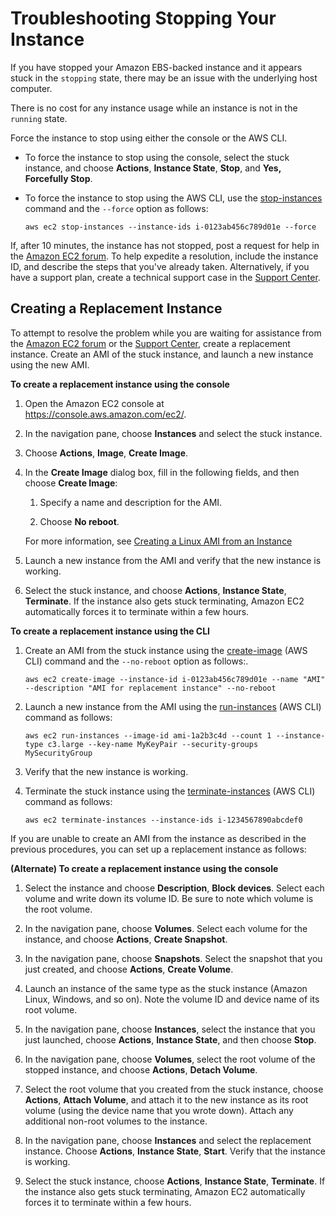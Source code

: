 # Troubleshooting Stopping Your Instance<a name="TroubleshootingInstancesStopping"></a>

If you have stopped your Amazon EBS\-backed instance and it appears stuck in the `stopping` state, there may be an issue with the underlying host computer\.

There is no cost for any instance usage while an instance is not in the `running` state\.

Force the instance to stop using either the console or the AWS CLI\.

+ To force the instance to stop using the console, select the stuck instance, and choose **Actions**, **Instance State**, **Stop**, and **Yes, Forcefully Stop**\.

+ To force the instance to stop using the AWS CLI, use the [stop\-instances](http://docs.aws.amazon.com/cli/latest/reference/ec2/stop-instances.html) command and the `--force` option as follows:

  ```
  aws ec2 stop-instances --instance-ids i-0123ab456c789d01e --force
  ```

If, after 10 minutes, the instance has not stopped, post a request for help in the [Amazon EC2 forum](https://forums.aws.amazon.com/forum.jspa?forumID=30)\. To help expedite a resolution, include the instance ID, and describe the steps that you've already taken\. Alternatively, if you have a support plan, create a technical support case in the [Support Center](https://console.aws.amazon.com/support/home#/)\.

## Creating a Replacement Instance<a name="Creating_Replacement_Instance"></a>

To attempt to resolve the problem while you are waiting for assistance from the [Amazon EC2 forum](https://forums.aws.amazon.com/forum.jspa?forumID=30) or the [Support Center](https://console.aws.amazon.com/support/home#/), create a replacement instance\. Create an AMI of the stuck instance, and launch a new instance using the new AMI\. 

**To create a replacement instance using the console**

1. Open the Amazon EC2 console at [https://console\.aws\.amazon\.com/ec2/](https://console.aws.amazon.com/ec2/)\.

1. In the navigation pane, choose **Instances** and select the stuck instance\.

1. Choose **Actions**, **Image**, **Create Image**\.

1. In the **Create Image** dialog box, fill in the following fields, and then choose **Create Image**:

   1. Specify a name and description for the AMI\.

   1. Choose **No reboot**\.

   For more information, see [Creating a Linux AMI from an Instance](creating-an-ami-ebs.md#how-to-create-ebs-ami)

1. Launch a new instance from the AMI and verify that the new instance is working\.

1. Select the stuck instance, and choose **Actions**, **Instance State**, **Terminate**\. If the instance also gets stuck terminating, Amazon EC2 automatically forces it to terminate within a few hours\.

**To create a replacement instance using the CLI**

1. Create an AMI from the stuck instance using the [create\-image](http://docs.aws.amazon.com/cli/latest/reference/ec2/create-image.html) \(AWS CLI\) command and the `--no-reboot` option as follows:\.

   ```
   aws ec2 create-image --instance-id i-0123ab456c789d01e --name "AMI" --description "AMI for replacement instance" --no-reboot
   ```

1. Launch a new instance from the AMI using the [run\-instances](http://docs.aws.amazon.com/cli/latest/reference/ec2/run-instances.html) \(AWS CLI\) command as follows:

   ```
   aws ec2 run-instances --image-id ami-1a2b3c4d --count 1 --instance-type c3.large --key-name MyKeyPair --security-groups MySecurityGroup
   ```

1. Verify that the new instance is working\.

1. Terminate the stuck instance using the [terminate\-instances](http://docs.aws.amazon.com/cli/latest/reference/ec2/terminate-instances.html) \(AWS CLI\) command as follows:

   ```
   aws ec2 terminate-instances --instance-ids i-1234567890abcdef0
   ```

If you are unable to create an AMI from the instance as described in the previous procedures, you can set up a replacement instance as follows:

**\(Alternate\) To create a replacement instance using the console**

1. Select the instance and choose **Description**, **Block devices**\. Select each volume and write down its volume ID\. Be sure to note which volume is the root volume\.

1. In the navigation pane, choose **Volumes**\. Select each volume for the instance, and choose **Actions**, **Create Snapshot**\.

1. In the navigation pane, choose **Snapshots**\. Select the snapshot that you just created, and choose **Actions**, **Create Volume**\.

1. Launch an instance of the same type as the stuck instance \(Amazon Linux, Windows, and so on\)\. Note the volume ID and device name of its root volume\.

1. In the navigation pane, choose **Instances**, select the instance that you just launched, choose **Actions**, **Instance State**, and then choose **Stop**\.

1. In the navigation pane, choose **Volumes**, select the root volume of the stopped instance, and choose **Actions**, **Detach Volume**\.

1. Select the root volume that you created from the stuck instance, choose **Actions**, **Attach Volume**, and attach it to the new instance as its root volume \(using the device name that you wrote down\)\. Attach any additional non\-root volumes to the instance\.

1. In the navigation pane, choose **Instances** and select the replacement instance\. Choose **Actions**, **Instance State**, **Start**\. Verify that the instance is working\.

1. Select the stuck instance, choose **Actions**, **Instance State**, **Terminate**\. If the instance also gets stuck terminating, Amazon EC2 automatically forces it to terminate within a few hours\.